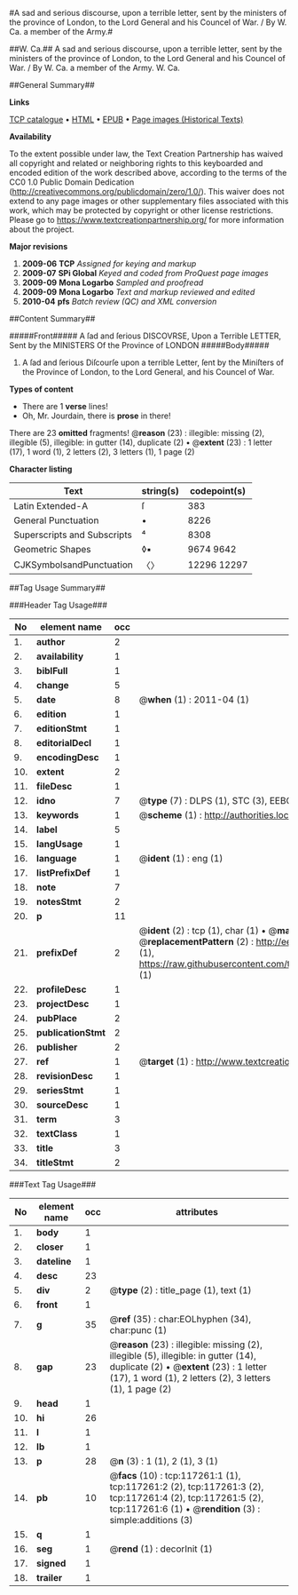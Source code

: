 #A sad and serious discourse, upon a terrible letter, sent by the ministers of the province of London, to the Lord General and his Councel of War. / By W. Ca. a member of the Army.#

##W. Ca.##
A sad and serious discourse, upon a terrible letter, sent by the ministers of the province of London, to the Lord General and his Councel of War. / By W. Ca. a member of the Army.
W. Ca.

##General Summary##

**Links**

[TCP catalogue](http://www.ota.ox.ac.uk/tcp/)  • 
[HTML](http://tei.it.ox.ac.uk/tcp/Texts-HTML/free/A78/A78506.html)  • 
[EPUB](http://tei.it.ox.ac.uk/tcp/Texts-EPUB/free/A78/A78506.epub) • 
[Page images (Historical Texts)](https://historicaltexts.jisc.ac.uk/eebo-99865028e)

**Availability**

To the extent possible under law, the Text Creation Partnership has waived all copyright and related or neighboring rights to this keyboarded and encoded edition of the work described above, according to the terms of the CC0 1.0 Public Domain Dedication (http://creativecommons.org/publicdomain/zero/1.0/). This waiver does not extend to any page images or other supplementary files associated with this work, which may be protected by copyright or other license restrictions. Please go to https://www.textcreationpartnership.org/ for more information about the project.

**Major revisions**

1. __2009-06__ __TCP__ *Assigned for keying and markup*
1. __2009-07__ __SPi Global__ *Keyed and coded from ProQuest page images*
1. __2009-09__ __Mona Logarbo__ *Sampled and proofread*
1. __2009-09__ __Mona Logarbo__ *Text and markup reviewed and edited*
1. __2010-04__ __pfs__ *Batch review (QC) and XML conversion*

##Content Summary##

#####Front#####
A ſad and ſerious DISCOVRSE, Upon a Terrible LETTER, Sent by the MINISTERS Of the Province of LONDON
#####Body#####

1. A ſad and ſerious Diſcourſe upon a terrible Letter, ſent by the Miniſters of the Province of London, to the Lord General, and his Councel of War.

**Types of content**

  * There are 1 **verse** lines!
  * Oh, Mr. Jourdain, there is **prose** in there!

There are 23 **omitted** fragments! 
 @__reason__ (23) : illegible: missing (2), illegible (5), illegible: in gutter (14), duplicate (2)  •  @__extent__ (23) : 1 letter (17), 1 word (1), 2 letters (2), 3 letters (1), 1 page (2)

**Character listing**


|Text|string(s)|codepoint(s)|
|---|---|---|
|Latin Extended-A|ſ|383|
|General Punctuation|•|8226|
|Superscripts             and Subscripts|⁴|8308|
|Geometric Shapes|◊▪|9674 9642|
|CJKSymbolsandPunctuation|〈〉|12296 12297|

##Tag Usage Summary##

###Header Tag Usage###

|No|element name|occ|attributes|
|---|---|---|---|
|1.|__author__|2||
|2.|__availability__|1||
|3.|__biblFull__|1||
|4.|__change__|5||
|5.|__date__|8| @__when__ (1) : 2011-04 (1)|
|6.|__edition__|1||
|7.|__editionStmt__|1||
|8.|__editorialDecl__|1||
|9.|__encodingDesc__|1||
|10.|__extent__|2||
|11.|__fileDesc__|1||
|12.|__idno__|7| @__type__ (7) : DLPS (1), STC (3), EEBO-CITATION (1), PROQUEST (1), VID (1)|
|13.|__keywords__|1| @__scheme__ (1) : http://authorities.loc.gov/ (1)|
|14.|__label__|5||
|15.|__langUsage__|1||
|16.|__language__|1| @__ident__ (1) : eng (1)|
|17.|__listPrefixDef__|1||
|18.|__note__|7||
|19.|__notesStmt__|2||
|20.|__p__|11||
|21.|__prefixDef__|2| @__ident__ (2) : tcp (1), char (1)  •  @__matchPattern__ (2) : ([0-9\-]+):([0-9IVX]+) (1), (.+) (1)  •  @__replacementPattern__ (2) : http://eebo.chadwyck.com/downloadtiff?vid=$1&page=$2 (1), https://raw.githubusercontent.com/textcreationpartnership/Texts/master/tcpchars.xml#$1 (1)|
|22.|__profileDesc__|1||
|23.|__projectDesc__|1||
|24.|__pubPlace__|2||
|25.|__publicationStmt__|2||
|26.|__publisher__|2||
|27.|__ref__|1| @__target__ (1) : http://www.textcreationpartnership.org/docs/. (1)|
|28.|__revisionDesc__|1||
|29.|__seriesStmt__|1||
|30.|__sourceDesc__|1||
|31.|__term__|3||
|32.|__textClass__|1||
|33.|__title__|3||
|34.|__titleStmt__|2||


###Text Tag Usage###

|No|element name|occ|attributes|
|---|---|---|---|
|1.|__body__|1||
|2.|__closer__|1||
|3.|__dateline__|1||
|4.|__desc__|23||
|5.|__div__|2| @__type__ (2) : title_page (1), text (1)|
|6.|__front__|1||
|7.|__g__|35| @__ref__ (35) : char:EOLhyphen (34), char:punc (1)|
|8.|__gap__|23| @__reason__ (23) : illegible: missing (2), illegible (5), illegible: in gutter (14), duplicate (2)  •  @__extent__ (23) : 1 letter (17), 1 word (1), 2 letters (2), 3 letters (1), 1 page (2)|
|9.|__head__|1||
|10.|__hi__|26||
|11.|__l__|1||
|12.|__lb__|1||
|13.|__p__|28| @__n__ (3) : 1 (1), 2 (1), 3 (1)|
|14.|__pb__|10| @__facs__ (10) : tcp:117261:1 (1), tcp:117261:2 (2), tcp:117261:3 (2), tcp:117261:4 (2), tcp:117261:5 (2), tcp:117261:6 (1)  •  @__rendition__ (3) : simple:additions (3)|
|15.|__q__|1||
|16.|__seg__|1| @__rend__ (1) : decorInit (1)|
|17.|__signed__|1||
|18.|__trailer__|1||

